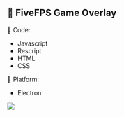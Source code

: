 ## 🦅 FiveFPS Game Overlay

🦇 Code:
 - Javascript
 - Rescript
 - HTML
 - CSS

🐢 Platform:
 - Electron

<img src="https://i.imgur.com/wP53EuX.jpg">